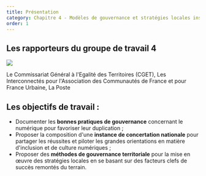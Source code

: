 ```yaml
---
title: Présentation
category: Chapitre 4 - Modèles de gouvernance et stratégies locales inspirantes
order: 1
---
```

## Les rapporteurs du groupe de travail 4

![](https://societenumerique.gouv.fr/wp-content/uploads/2018/01/logosGT4-1024x186.png)

Le Commissariat Général à l'Egalité des Territoires (CGET), Les Interconnectés pour l'Association des Communautés de France et pour France Urbaine, La Poste 

 


## Les objectifs de travail :


* Documenter les **bonnes pratiques de gouvernance** concernant le numérique pour favoriser leur duplication ;
* Proposer la composition d'une **instance de concertation nationale** pour partager les réussites et piloter les grandes orientations en matière d'inclusion et de culture numériques ;
* Proposer des **méthodes de gouvernance territoriale** pour la mise en œuvre des stratégies locales en se basant sur des facteurs clefs de succès remontés du terrain.

 


